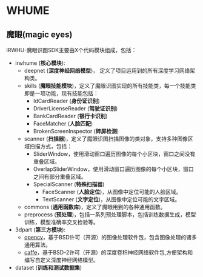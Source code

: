 # WHUME
## 魔眼(magic eyes)
IRWHU-魔眼识图SDK主要由X个代码模块组成，包括：
* irwhume (**核心模块**):
    * deepnet (**深度神经网络模型**)， 定义了项目运用到的所有深度学习网络架构类。
    * skills (**魔眼技能模块**)，定义了魔眼识图实现的所有技能类，每一个技能类即是一项功能，现有技能包括：
        * IdCardReader (**身份证识别**)
        * DriverLicenseReader (**驾驶证识别**)
        * BankCardReader (**银行卡识别**)
        * FaceMatcher (**人脸匹配**)
        * BrokenScreenInspector (**碎屏检测**)
    * scanner (**扫描器**)，定义了魔眼识图扫描图像的类对象，支持多种图像区域扫描方式，包括：
        * SliderWindow，使用滑动窗口遍历图像的每个小区块，窗口之间没有重叠区域。
        * OverlapSliderWindow，使用滑动窗口遍历图像的每个小区块，窗口之间有部分重叠区域。
        * SpecialScanner (**特殊扫描器**)
            * FaceScanner (**人脸定位**)，从图像中定位可能的人脸区域。
            * TextScanner (**文字定位**)，从图像中定位可能的文字区域。
    * commons (**通用函数库**)，定义了魔眼用到的各种通用函数。
    * preprocess (**预处理**)，包括一系列预处理脚本，包括训练数据生成，模型训练，模型准确率交叉检验等。
* 3dpart (**第三方模块**):
    * [opencv](http://opencv.org/)，基于BSD许可（开源）的图像处理软件包，包含图像处理的诸多通用算法。
    * [caffe](http://caffe.berkeleyvision.org/)，基于BSD-2许可（开源）的深度卷积神经网络软件包,方便架构和编写自定义深度神经网络模型。
* dataset (**训练和测试数据集**)
